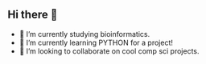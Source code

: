 ## Hi there 👋
- 🔭 I’m currently studying bioinformatics.
- 🌱 I’m currently learning PYTHON for a project!
- 👯 I’m looking to collaborate on cool comp sci projects.
<!--
**Khansamalik/Khansamalik** is a ✨ _special_ ✨ repository because its `README.md` (this file) appears on your GitHub profile.

Here are some ideas to get you started:

- 🔭 I’m currently studying bioinformatics.
- 🌱 I’m currently learning PYTHON for a project!
- 👯 I’m looking to collaborate on cool comp sci projects.
- 🤔 I’m looking for help with ...
- 💬 Ask me about ...
- 📫 How to reach me: ...
- 😄 Pronouns: ...
- ⚡ Fun fact: ...
-->
